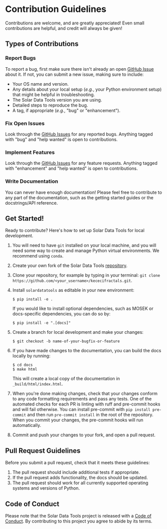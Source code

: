 # Contribution Guidelines

Contributions are welcome, and are greatly appreciated! Even small contributions are helpful, and credit will always be given!

## Types of Contributions

### Report Bugs

To report a bug, first make sure there isn't already an open [GitHub Issue](https://github.com/WhiteSymmetry/oresmen/issues)
about it. If not, you can submit a new issue, making sure to include:

* Your OS name and version.
* Any details about your local setup (_e.g._, your Python environment setup) that might be helpful in troubleshooting.
* The Solar Data Tools version you are using.
* Detailed steps to reproduce the bug.
* A tag, if appropriate (_e.g._, "bug" or "enhancement").

### Fix Open Issues

Look through the [GitHub Issues](https://github.com/WhiteSymmetry/oresmen/issues) for any
reported bugs. Anything tagged with "bug" and "help wanted" is open to contributions.

### Implement Features

Look through the [GitHub Issues](https://github.com/WhiteSymmetry/oresmen/issues) for any
feature requests. Anything tagged with "enhancement" and "help  wanted" is open to contributions.

### Write Documentation

You can never have enough documentation! Please feel free to contribute to any
part of the documentation, such as the getting started guides or the docstrings/API reference.

## Get Started!

Ready to contribute? Here's how to set up Solar Data Tools for local development.

1. You will need to have `git` installed on your local machine, and you will need some way to create and manage
Python virtual environments. We recommend using `conda`.
2. Create your own fork of the Solar Data Tools [repository](https://github.com/WhiteSymmetry/oresmen).
3. Clone your repository, for example by typing in your terminal:
`git clone https://github.com/<your_username>/kececifractals.git`.
4. Install `solardatatools` as editable in your new environment:

    ```console
    $ pip install -e .
    ```
   If you would like to install optional dependencies, such as MOSEK or docs-specific dependencies, you can do so by:
    ```console
    $ pip install -e ".[docs]"
    ```
5. Create a branch for local development and make your changes:

    ```console
    $ git checkout -b name-of-your-bugfix-or-feature
    ```

6. If you have made changes to the documentation, you can build the docs locally by running:

    ```console
    $ cd docs
    $ make html
    ```

   This will create a local copy of the documentation in `_build/html/index.html`.

7. When you're done making changes, check that your changes conform to any code formatting requirements and pass any tests. One of the automated checks for each PR is linting with ruff and pre-commit hooks and will fail otherwise. You can install pre-commit with `pip install pre-commit` and then run `pre-commit install` in the root of the repository. When you commit your changes, the pre-commit hooks will run automatically.

8. Commit and push your changes to your fork, and open a pull request.

## Pull Request Guidelines

Before you submit a pull request, check that it meets these guidelines:

1. The pull request should include additional tests if appropriate.
2. If the pull request adds functionality, the docs should be updated.
3. The pull request should work for all currently supported operating systems and versions of Python.

## Code of Conduct

Please note that the Solar Data Tools project is released with a
[Code of Conduct](getting_started/CODE_OF_CONDUCT.md). By contributing to this project you agree to abide by its terms.
